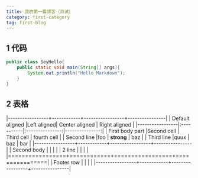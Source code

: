 ```yaml
---
title: 我的第一篇博客（测试）
category: first-category
tag: first-blog
---
```


## 1 代码

```java
public class SeyHello{
	public static void main(String[] args){
		System.out.println("Hello Markdown");
	}
}
```

## 2 表格

|-----------------+------------+-----------------+----------------|
| Default aligned |Left aligned| Center aligned  | Right aligned  |
|-----------------|:-----------|:---------------:|---------------:|
| First body part |Second cell | Third cell      | fourth cell    |
| Second line     |foo         | **strong**      | baz            |
| Third line      |quux        | baz             | bar            |
|-----------------+------------+-----------------+----------------|
| Second body     |            |                 |                |
| 2 line          |            |                 |                |
|=================+============+=================+================|
| Footer row      |            |                 |                |
|-----------------+------------+-----------------+----------------|

